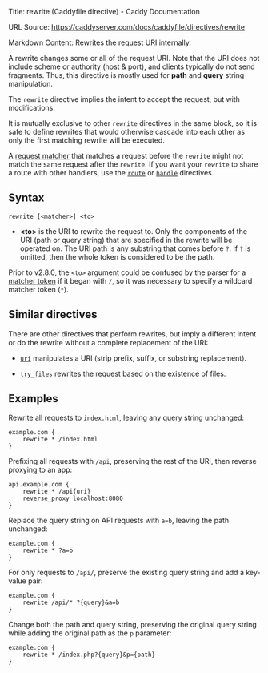 Title: rewrite (Caddyfile directive) - Caddy Documentation

URL Source: https://caddyserver.com/docs/caddyfile/directives/rewrite

Markdown Content:
Rewrites the request URI internally.

A rewrite changes some or all of the request URI. Note that the URI does not include scheme or authority (host & port), and clients typically do not send fragments. Thus, this directive is mostly used for **path** and **query** string manipulation.

The `rewrite` directive implies the intent to accept the request, but with modifications.

It is mutually exclusive to other `rewrite` directives in the same block, so it is safe to define rewrites that would otherwise cascade into each other as only the first matching rewrite will be executed.

A [request matcher](https://caddyserver.com/docs/caddyfile/matchers) that matches a request before the `rewrite` might not match the same request after the `rewrite`. If you want your `rewrite` to share a route with other handlers, use the [`route`](https://caddyserver.com/docs/caddyfile/directives/route) or [`handle`](https://caddyserver.com/docs/caddyfile/directives/handle) directives.

Syntax
------

```
rewrite [<matcher>] <to>
```

*   **<to\>** is the URI to rewrite the request to. Only the components of the URI (path or query string) that are specified in the rewrite will be operated on. The URI path is any substring that comes before `?`. If `?` is omitted, then the whole token is considered to be the path.

Prior to v2.8.0, the `<to>` argument could be confused by the parser for a [matcher token](https://caddyserver.com/docs/caddyfile/matchers#syntax) if it began with `/`, so it was necessary to specify a wildcard matcher token (`*`).

Similar directives
------------------

There are other directives that perform rewrites, but imply a different intent or do the rewrite without a complete replacement of the URI:

*   [`uri`](https://caddyserver.com/docs/caddyfile/directives/uri) manipulates a URI (strip prefix, suffix, or substring replacement).
    
*   [`try_files`](https://caddyserver.com/docs/caddyfile/directives/try_files) rewrites the request based on the existence of files.
    

Examples
--------

Rewrite all requests to `index.html`, leaving any query string unchanged:

```
example.com {
	rewrite * /index.html
}
```

Prefixing all requests with `/api`, preserving the rest of the URI, then reverse proxying to an app:

```
api.example.com {
	rewrite * /api{uri}
	reverse_proxy localhost:8080
}
```

Replace the query string on API requests with `a=b`, leaving the path unchanged:

```
example.com {
	rewrite * ?a=b
}
```

For only requests to `/api/`, preserve the existing query string and add a key-value pair:

```
example.com {
	rewrite /api/* ?{query}&a=b
}
```

Change both the path and query string, preserving the original query string while adding the original path as the `p` parameter:

```
example.com {
	rewrite * /index.php?{query}&p={path}
}
```
